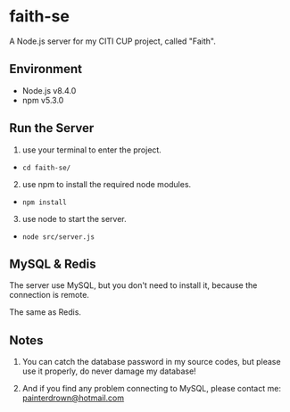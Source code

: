 # faith-se

A Node.js server for my CITI CUP project, called "Faith".

## Environment

  - Node.js v8.4.0
  - npm v5.3.0

## Run the Server

1.  use your terminal to enter the project.
  - `cd faith-se/`

2.  use npm to install the required node modules.
  - `npm install`

3.  use node to start the server.
  - `node src/server.js`

## MySQL & Redis

The server use MySQL, but you don't need to install it, because the connection is remote.

The same as Redis.

## Notes

1. You can catch the database password in my source codes, but please use it properly, do never damage my database!

2. And if you find any problem connecting to MySQL, please contact me: painterdrown@hotmail.com